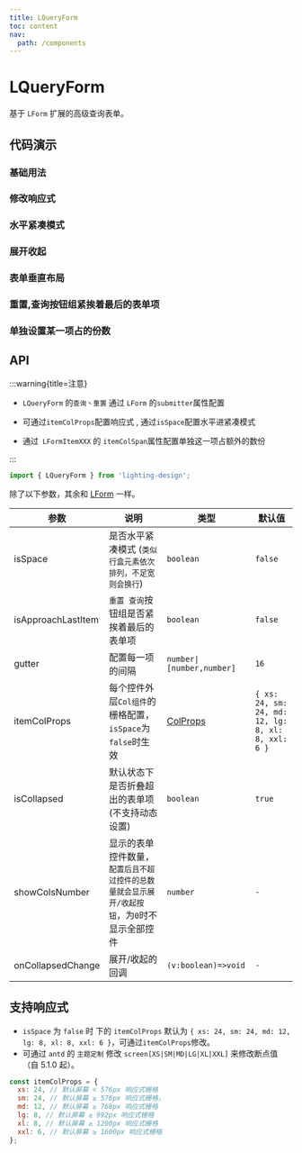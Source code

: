 ```yaml
---
title: LQueryForm
toc: content
nav:
  path: /components
---
```


# LQueryForm

基于 `LForm` 扩展的高级查询表单。

## 代码演示

### 基础用法

<code src='./demos/Demo1.tsx'></code>

### 修改响应式

<code src='./demos/Demo5.tsx'></code>

### 水平紧凑模式

<code src='./demos/Demo2.tsx'></code>

### 展开收起

<code src='./demos/Demo3.tsx'></code>

### 表单垂直布局

<code src='./demos/Demo4.tsx'></code>

### 重置,查询按钮组紧挨着最后的表单项

<code src='./demos/Demo6.tsx'></code>

### 单独设置某一项占的份数

<code src='./demos/Demo7.tsx'></code>

## API

:::warning{title=注意}

- `LQueryForm` 的`查询丶重置` 通过 `LForm` 的`submitter`属性配置

- 可通过`itemColProps`配置响应式 , 通过`isSpace`配置水平进紧凑模式

- 通过` LFormItemXXX` 的 `itemColSpan`属性配置单独这一项占额外的数份

:::

```ts
import { LQueryForm } from 'lighting-design';
```

除了以下参数，其余和 [LForm](/components/form#api) 一样。

| 参数               | 说明                                                                                         | 类型                                                   | 默认值                                             |
| ------------------ | -------------------------------------------------------------------------------------------- | ------------------------------------------------------ | -------------------------------------------------- |
| isSpace            | 是否水平紧凑模式 (`类似行盒元素依次排列，不足宽则会换行`)                                    | `boolean`                                              | `false`                                            |
| isApproachLastItem | `重置 查询`按钮组是否紧挨着最后的表单项                                                      | `boolean`                                              | `false`                                            |
| gutter             | 配置每一项的间隔                                                                             | `number\|[number,number]`                              | `16`                                               |
| itemColProps       | 每个控件外层`Col组件`的栅格配置，`isSpace`为`false`时生效                                    | [ColProps](https://ant.design/components/grid-cn/#col) | `{ xs: 24, sm: 24, md: 12, lg: 8, xl: 8, xxl: 6 }` |
| isCollapsed        | 默认状态下是否折叠超出的表单项 (不支持动态设置)                                              | `boolean`                                              | `true`                                             |
| showColsNumber     | 显示的表单控件数量，`配置后且不超过控件的总数量就会显示展开/收起按钮`，为`0`时不显示全部控件 | `number`                                               | `-`                                                |
| onCollapsedChange  | 展开/收起的回调                                                                              | `(v:boolean)=>void`                                    | `-`                                                |

## 支持响应式

- `isSpace` 为 `false` 时 下的 `itemColProps` 默认为 `{ xs: 24, sm: 24, md: 12, lg: 8, xl: 8, xxl: 6 }`，可通过`itemColProps`修改。
- 可通过 `antd` 的 `主题定制` 修改 `screen[XS|SM|MD|LG|XL|XXL]` 来修改断点值（自 5.1.0 起）。

```js
const itemColProps = {
  xs: 24, // 默认屏幕 < 576px 响应式栅格
  sm: 24, // 默认屏幕 ≥ 576px 响应式栅格，
  md: 12, // 默认屏幕 ≥ 768px 响应式栅格
  lg: 8, // 默认屏幕 ≥ 992px 响应式栅格
  xl: 8, // 默认屏幕 ≥ 1200px 响应式栅格
  xxl: 6, // 默认屏幕 ≥ 1600px 响应式栅格
};
```
